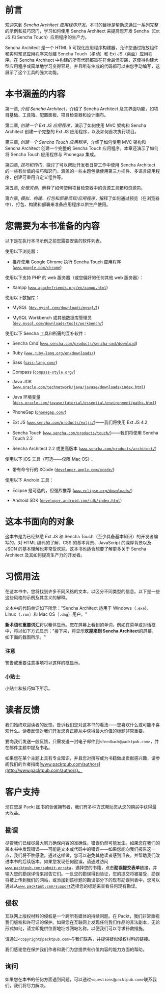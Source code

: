 # 前言

欢迎来到 *Sencha Architect 应用程序开发*。本书的目标是帮助您通过一系列完整的示例和技巧窍门，学习如何使用 Sencha Architect 来提高您开发 Sencha（Ext JS 和 Sencha Touch）应用程序的生产力。

Sencha Architect 是一个 HTML 5 可视化应用程序构建器，允许您通过拖放组件和实时预览应用程序来创建 Sencha Touch（移动）和 Ext JS（桌面）应用程序。在 Sencha Architect 中构建的所有代码都旨在符合最佳实践，这使得构建大型应用程序或简单地学习变得容易。并且所有生成的代码都可以由您手动编写，这展示了这个工具的强大功能。

# 本书涵盖的内容

第一章, *介绍 Sencha Architect*，介绍了 Sencha Architect 及其界面功能，如项目基础、工具箱、配置面板、项目检查器和设计画布。

第二章, *创建一个 Ext JS 应用程序*，演示了如何使用 MVC 架构和 Sencha Architect 创建一个完整的 Ext JS 应用程序，以及如何首次执行项目。

第三章, *创建一个 Sencha Touch 应用程序*，介绍了如何使用 MVC 架构和 Sencha Architect 创建一个完整的 Sencha Touch 应用程序。本章还演示了如何将 Sencha Touch 应用程序与 Phonegap 集成。

第四章, *技巧和窍门*，探讨了可以帮助开发者日常工作中使用 Sencha Architect 的一些有价值的技巧和窍门。涵盖的一些主题包括使用第三方插件、多语言应用程序、创建可重用自定义组件等。

第五章, *处理资源*，解释了如何使用项目检查器中的资源工具箱和资源包。

第六章, *模拟、构建、打包和部署项目/应用程序*，解释了如何通过预览（在浏览器中）、打包、构建和部署来准备应用程序以供生产使用。

# 您需要为本书准备的内容

以下是在执行本书示例之前您需要安装的软件列表。

使用以下浏览器：

+   推荐使用 Google Chrome 执行 Sencha Touch 应用程序 ([`www.google.com/chrome`](http://www.google.com/chrome))

使用以下支持 PHP 的 web 服务器（或您偏好的任何其他 web 服务器）：

+   Xampp ([`www.apachefriends.org/en/xampp.html`](http://www.apachefriends.org/en/xampp.html))

使用以下数据库：

+   MySQL ([`dev.mysql.com/downloads/mysql/`](http://dev.mysql.com/downloads/mysql/)))

+   MySQL Workbench 或其他数据库管理员 ([`dev.mysql.com/downloads/tools/workbench/`](http://dev.mysql.com/downloads/tools/workbench/))

使用以下 Sencha 工具和所需的互补软件：

+   Sencha Cmd ([`www.sencha.com/products/sencha-cmd/download`](http://www.sencha.com/products/sencha-cmd/download))

+   Ruby ([`www.ruby-lang.org/en/downloads/`](http://www.ruby-lang.org/en/downloads/))

+   Sass ([`sass-lang.com/`](http://sass-lang.com/))

+   Compass ([`compass-style.org/`](http://compass-style.org/))

+   Java JDK ([`www.oracle.com/technetwork/java/javase/downloads/index.html`](http://www.oracle.com/technetwork/java/javase/downloads/index.html))

+   Java 环境变量 ([`docs.oracle.com/javase/tutorial/essential/environment/paths.html`](http://docs.oracle.com/javase/tutorial/essential/environment/paths.html))

+   PhoneGap ([`phonegap.com/`](http://phonegap.com/))

+   Ext JS ([`www.sencha.com/products/extjs/`](http://www.sencha.com/products/extjs/))——我们将使用 Ext JS 4.2

+   Sencha Touch ([`www.sencha.com/products/touch/`](http://www.sencha.com/products/touch/))——我们将使用 Sencha Touch 2.2

+   Sencha Architect 2.2 或更高版本 ([`www.sencha.com/products/architect/`](http://www.sencha.com/products/architect/))

使用以下 iOS 工具（可选——仅限 Mac OS）：

+   带有命令行的 XCode ([`developer.apple.com/xcode/`](https://developer.apple.com/xcode/))

使用以下 Android 工具：

+   Eclipse 是可选的，但强烈推荐 ([`www.eclipse.org/downloads/`](http://www.eclipse.org/downloads/))

+   Android SDK ([`developer.android.com/sdk/index.html`](http://developer.android.com/sdk/index.html))

# 这本书面向的对象

这本书是为已经熟悉 Ext JS 和 Sencha Touch（至少具备基本知识）的开发者编写的。对 HTML 编码的了解、CSS 的基本背景、JavaScript 的深厚背景以及 JSON 的基本理解也非常受欢迎。这本书也适合想要了解更多关于 Sencha Architect 及其如何提高生产力的开发者。

# 习惯用法

在这本书中，您将找到许多不同风格的文本，以区分不同类型的信息。以下是一些这些风格的示例及其含义的解释。

文本中的代码单词如下所示："Sencha Architect 适用于 Windows（`.exe`）、Linux（`.run`）和 Mac OS（`.dmg`）用户。"

**新术语**和**重要词汇**将以粗体显示。您在屏幕上看到的单词，例如在菜单或对话框中，将以如下方式显示："接下来，将显示**欢迎来到 Sencha Architect**的屏幕，如下面的截图所示。"

### 注意

警告或重要注意事项将以这样的框显示。

### 小贴士

小贴士和技巧如下所示。

# 读者反馈

我们始终欢迎读者的反馈。告诉我们您对这本书的看法——您喜欢什么或可能不喜欢什么。读者反馈对我们开发您真正能从中获得最大价值的标题非常重要。

要向我们发送一般反馈，只需发送一封电子邮件到`<feedback@packtpub.com>`，并在邮件主题中提及书名。

如果您在某个主题上具有专业知识，并且您对撰写或为书籍做出贡献感兴趣，请参阅我们的作者指南[www.packtpub.com/authors](http://www.packtpub.com/authors)。

# 客户支持

现在您是 Packt 图书的骄傲拥有者，我们有多种方式帮助您从您的购买中获得最大收益。

## 勘误

尽管我们已经尽最大努力确保内容的准确性，错误仍然可能发生。如果您在我们的某本书中发现错误——可能是文本或代码中的错误——如果您能向我们报告这一点，我们将不胜感激。通过这样做，您可以避免其他读者感到沮丧，并帮助我们改进本书的后续版本。如果您发现任何勘误，请通过访问[`www.packtpub.com/submit-errata`](http://www.packtpub.com/submit-errata)，选择您的书籍，点击**勘误提交表单**链接，并输入您的勘误详情来报告它们。一旦您的勘误得到验证，您的提交将被接受，勘误将被上传到我们的网站，或添加到该标题的勘误部分下的现有勘误列表中。您可以通过从[`www.packtpub.com/support`](http://www.packtpub.com/support)选择您的标题来查看任何现有勘误。

## 侵权

互联网上版权材料的侵权是一个跨所有媒体的持续问题。在 Packt，我们非常重视我们版权和许可证的保护。如果您在互联网上发现任何我们作品的非法副本，无论形式如何，请立即提供位置地址或网站名称，以便我们可以寻求补救措施。

请通过`<copyright@packtpub.com>`与我们联系，并提供疑似侵权材料的链接。

我们感谢您在保护我们作者和我们为您提供有价值内容的能力方面的帮助。

## 询问

如果您在本书的任何方面遇到问题，可以通过`<questions@packtpub.com>`联系我们，我们将尽力解决。
